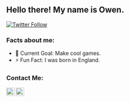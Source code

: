 ## Hello there! My name is Owen.

[![Twitter Follow](https://img.shields.io/twitter/follow/Scroojalix?color=1DA1F2&logo=twitter&style=for-the-badge)](https://twitter.com/intent/follow?original_referer=https%3A%2F%2Fgithub.com%2FScroojalix&screen_name=Scroojalix)

### Facts about me:
- 🥅 Current Goal: Make cool games.
- ⚡ Fun Fact: I was born in England.

### Contact Me:

[<img align="left" alt="Scroojalix | YouTube" width="22px" src="https://cdn.jsdelivr.net/npm/simple-icons@v3/icons/youtube.svg" />][youtube]
[<img align="left" alt="Scroojalix | Twitter" width="22px" src="https://cdn.jsdelivr.net/npm/simple-icons@v3/icons/twitter.svg" />][twitter]


[twitter]: https://twitter.com/scroojalix
[youtube]: https://www.youtube.com/channel/UCu2Qx708xKTiQc2eiaoXAAg